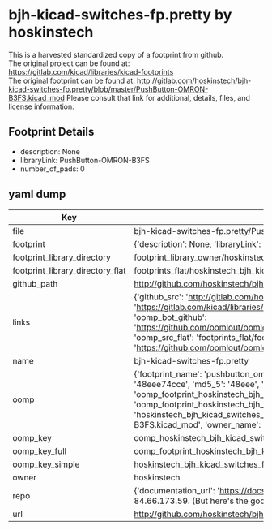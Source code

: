 # bjh-kicad-switches-fp.pretty by hoskinstech  
This is a harvested standardized copy of a footprint from github.  
The original project can be found at:  
https://gitlab.com/kicad/libraries/kicad-footprints  
The original footprint can be found at:
http://gitlab.com/hoskinstech/bjh-kicad-switches-fp.pretty/blob/master/PushButton-OMRON-B3FS.kicad_mod
Please consult that link for additional, details, files, and license information.  
## Footprint Details
* description: None  
* libraryLink: PushButton-OMRON-B3FS  
* number_of_pads: 0  
## yaml dump  
| Key | Value |  
| --- | --- |  
| file | bjh-kicad-switches-fp.pretty/PushButton-OMRON-B3FS.kicad_mod |  
| footprint | {'description': None, 'libraryLink': 'PushButton-OMRON-B3FS', 'number_of_pads': 0} |  
| footprint_library_directory | footprint_library_owner/hoskinstech_bjh-kicad-switches-fp.pretty |  
| footprint_library_directory_flat | footprints_flat/hoskinstech_bjh_kicad_switches_fp_pushbutton_omron_b3fs/working |  
| github_path | http://github.com/hoskinstech/bjh-kicad-switches-fp.pretty/blob/master/PushButton-OMRON-B3FS.kicad_mod |  
| links | {'github_src': 'http://gitlab.com/hoskinstech/bjh-kicad-switches-fp.pretty/blob/master/PushButton-OMRON-B3FS.kicad_mod', 'github_src_repo': 'https://gitlab.com/kicad/libraries/kicad-footprints', 'oomp_bot': 'footprints/hoskinstech_bjh_kicad_switches_fp_pushbutton_omron_b3fs/working', 'oomp_bot_github': 'https://github.com/oomlout/oomlout_oomp_footprint_bot/tree/main/footprints/hoskinstech_bjh_kicad_switches_fp_pushbutton_omron_b3fs/working', 'oomp_src_flat': 'footprints_flat/footprints_flat/hoskinstech_bjh_kicad_switches_fp_pushbutton_omron_b3fs/working', 'oomp_src_flat_github': 'https://github.com/oomlout/oomlout_oomp_footprint_src/tree/main/footprints_flat/hoskinstech_bjh_kicad_switches_fp_pushbutton_omron_b3fs/working'} |  
| name | bjh-kicad-switches-fp.pretty |  
| oomp | {'footprint_name': 'pushbutton_omron_b3fs', 'library_name': 'bjh_kicad_switches_fp', 'md5': '48eee74cce4dadb943b1fafc2092058d', 'md5_10': '48eee74cce', 'md5_5': '48eee', 'md5_6': '48eee7', 'oomp_key': 'oomp_hoskinstech_bjh_kicad_switches_fp_pushbutton_omron_b3fs', 'oomp_key_extra': 'oomp_footprint_hoskinstech_bjh_kicad_switches_fp_pushbutton_omron_b3fs', 'oomp_key_full': 'oomp_footprint_hoskinstech_bjh_kicad_switches_fp_pushbutton_omron_b3fs_48eee7', 'oomp_key_simple': 'hoskinstech_bjh_kicad_switches_fp_pushbutton_omron_b3fs', 'original_filename': 'bjh-kicad-switches-fp.pretty/PushButton-OMRON-B3FS.kicad_mod', 'owner_name': 'hoskinstech'} |  
| oomp_key | oomp_hoskinstech_bjh_kicad_switches_fp_pushbutton_omron_b3fs |  
| oomp_key_full | oomp_footprint_hoskinstech_bjh_kicad_switches_fp_pushbutton_omron_b3fs |  
| oomp_key_simple | hoskinstech_bjh_kicad_switches_fp_pushbutton_omron_b3fs |  
| owner | hoskinstech |  
| repo | {'documentation_url': 'https://docs.github.com/rest/overview/resources-in-the-rest-api#rate-limiting', 'message': "API rate limit exceeded for 84.66.173.59. (But here's the good news: Authenticated requests get a higher rate limit. Check out the documentation for more details.)"} |  
| url | http://github.com/hoskinstech/bjh-kicad-switches-fp.pretty |  

